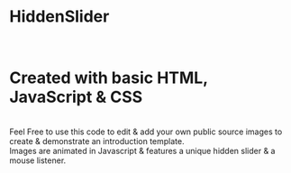 # HiddenSlider
</br>
<h1> Created with basic HTML, JavaScript & CSS </h1>
<br>
Feel Free to use this code to edit & add your own public source images to create & demonstrate an introduction template.
<br>
Images are animated in Javascript & features a unique hidden slider & a mouse listener.

